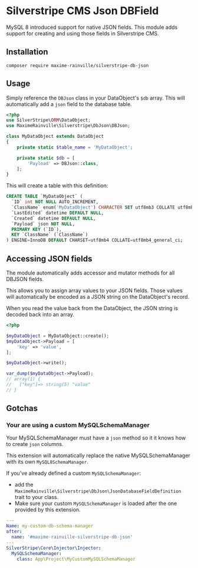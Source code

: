 # Silverstripe CMS Json DBField

MySQL 8 introduced support for native JSON fields. This module adds support for creating and using those fields in Silverstripe CMS.

## Installation

```
composer require maxime-rainville/silverstripe-db-json
```

## Usage

Simply reference the `DBJson` class in your DataObject's `$db` array. This will automatically add a `json` field to the database table.

```php
<?php
use SilverStripe\ORM\DataObject;
use MaximeRainville\Silverstripe\DbJson\DBJson;

class MyDataObject extends DataObject
{
    private static $table_name = 'MyDataObject';

    private static $db = [
        'Payload' => DBJson::class,
    ];
}
```

This will create a table with this definition:

```sql
CREATE TABLE `MyDataObject` (
  `ID` int NOT NULL AUTO_INCREMENT,
  `ClassName` enum('MyDataObject') CHARACTER SET utf8mb3 COLLATE utf8mb3_general_ci DEFAULT 'MyDataObject',
  `LastEdited` datetime DEFAULT NULL,
  `Created` datetime DEFAULT NULL,
  `Payload` json NOT NULL,
  PRIMARY KEY (`ID`),
  KEY `ClassName` (`ClassName`)
) ENGINE=InnoDB DEFAULT CHARSET=utf8mb4 COLLATE=utf8mb4_general_ci;
```


## Accessing JSON fields

The module automatically adds accessor and mutator methods for all DBJSON fields.

This allows you to assign array values to your JSON fields. Those values will automatically be encoded as a JSON string on the DataObject's record.

When you read the value back from the DataObject, the JSON string is decoded back into an array.

```php
<?php

$myDataObject = MyDataObject::create();
$myDataObject->Payload = [
    'key' => 'value',
];

$myDataObject->write();

var_dump($myDataObject->Payload);
// array(1) {
//   ["key"]=> string(5) "value"
// }
```

## Gotchas

### Your are using a custom MySQLSchemaManager

Your MySQLSchemaManager must have a `json` method so it it knows how to create `json` columns.

This extension will automatically replace the native MySQLSchemaManager with its own `MySQL8SchemaManager`.

If you've already defined a custom `MySQLSchemaManager`:
- add the `MaximeRainville\Silverstripe\DbJson\JsonDatabaseFieldDefinition` trait to your class.
- Make sure your custom `MySQLSchemaManager` is loaded after the one provided by this extension.

```yml
---
Name: my-custom-db-schema-manager
after:
  name: '#maxime-rainville-silverstripe-db-json'
---
SilverStripe\Core\Injector\Injector:
  MySQLSchemaManager:
    class: App\Project\MyCustomMySQLSchemaManager


